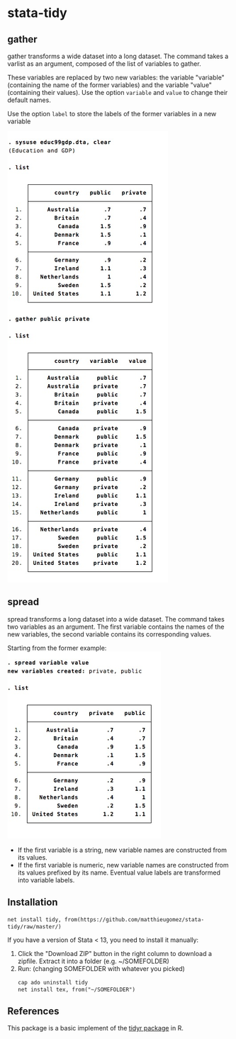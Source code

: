 stata-tidy
===========


## gather
gather transforms a wide dataset into a long dataset. The command takes a varlist as an argument, composed of the list of variables to gather.

These variables are replaced by two new variables: the variable "variable" (containing the name of the former variables) and the variable "value" (containing their values). Use the option `variable` and `value` to change their default names.

Use the option  `label`  to store the labels of the former variables in a new variable


![](img/gather.jpg)


## spread
spread transforms a long dataset into a wide dataset. The command takes two variables as an argument. The first variable contains the names of the new variables, the second variable contains its corresponding values.


Starting from the former example:
![](img/spread.jpg)

- If the first variable is a string, new variable names are constructed from its values.
- If the first variable is numeric, new variable names are constructed from its values prefixed by its name. Eventual value labels are transformed into variable labels.


## Installation
```
net install tidy, from(https://github.com/matthieugomez/stata-tidy/raw/master/)
```

If you have a version of Stata < 13, you need to install it manually:
1. Click the "Download ZIP" button in the right column to download a zipfile. Extract it into a folder (e.g. ~/SOMEFOLDER)
2. Run: (changing SOMEFOLDER with whatever you picked)
	```
	cap ado uninstall tidy
	net install tex, from("~/SOMEFOLDER")
	```

## References
This package is a basic implement of the [tidyr package](https://github.com/hadley/tidyr) in R.